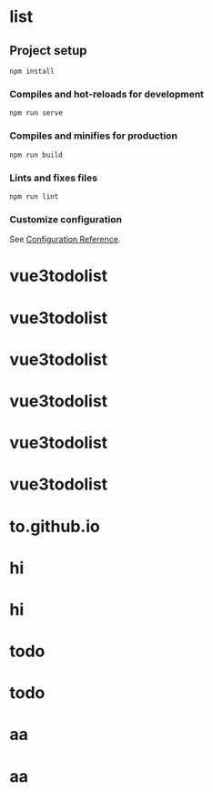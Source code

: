# list

## Project setup
```
npm install
```

### Compiles and hot-reloads for development
```
npm run serve
```

### Compiles and minifies for production
```
npm run build
```

### Lints and fixes files
```
npm run lint
```

### Customize configuration
See [Configuration Reference](https://cli.vuejs.org/config/).
# vue3todolist
# vue3todolist
# vue3todolist
# vue3todolist
# vue3todolist
# vue3todolist
# to.github.io
# hi
# hi
# todo
# todo
# aa
# aa

